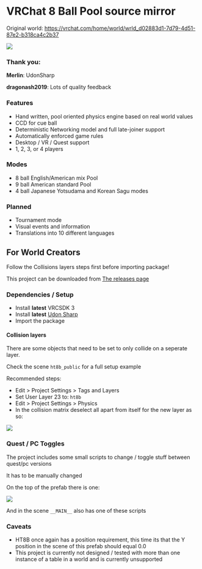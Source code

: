 # VRChat 8 Ball Pool source mirror
Original world: https://vrchat.com/home/world/wrld_d02883d1-7d79-4d51-87e2-b318ca4c2b37

![](https://i.imgur.com/3cHrbf1.jpg)

### Thank you:
**Merlin**: UdonSharp

**dragonash2019**: Lots of quality feedback

### Features
- Hand written, pool oriented physics engine based on real world values
- CCD for cue ball
- Deterministic Networking model and full late-joiner support
- Automatically enforced game rules
- Desktop / VR / Quest support
- 1, 2, 3, or 4 players

### Modes
- 8 ball English/American mix Pool
- 9 ball American standard Pool
- 4 ball Japanese Yotsudama and Korean Sagu modes

### Planned
- Tournament mode
- Visual events and information
- Translations into 10 different languages

## For World Creators
Follow the Collisions layers steps first before importing package!

This project can be downloaded from [The releases page](https://github.com/Terri00/vrc8ball/releases)

### Dependencies / Setup
- Install **latest** VRCSDK 3
- Install **latest** [Udon Sharp](https://github.com/MerlinVR/UdonSharp)
- Import the package

#### Collision layers
There are some objects that need to be set to only collide on a seperate layer.

Check the scene `ht8b_public` for a full setup example

Recommended steps:
- Edit > Project Settings > Tags and Layers
- Set User Layer 23 to: `ht8b`
- Edit > Project Settings > Physics
- In the collision matrix deselect all apart from itself for the new layer as so:

![](https://i.imgur.com/jhku3V2.png)

### Quest / PC Toggles
The project includes some small scripts to change / toggle stuff between quest/pc versions

It has to be manually changed


On the top of the prefab there is one:

![](https://i.imgur.com/HPtMBiH.png)

And in the scene `__MAIN__` also has one of these scripts

### Caveats
- HT8B once again has a position requirement, this time its that the Y position in the scene of this prefab should equal 0.0 
- This project is currently not designed / tested with more than one instance of a table in a world and is currently unsupported
